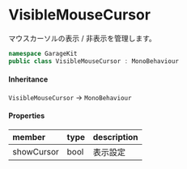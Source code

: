 # VisibleMouseCursor

マウスカーソルの表示 / 非表示を管理します。

```csharp
namespace GarageKit
public class VisibleMouseCursor : MonoBehaviour
```

#### Inheritance

`VisibleMouseCursor` -> `MonoBehaviour`

#### Properties

|member|type|description|
|:--|:--|:--|
|showCursor|bool|表示設定|
